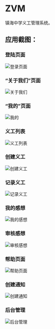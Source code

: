 # ZVM

镇海中学义工管理系统。

## 应用截图：

### 登陆页面

![登录页面](https://xhfs4.ztytech.com/CA107011/d02c8ebb422c4bfa8288a5e35146effa.png)

### “关于我们”页面

![关于我们](https://xhfs5.ztytech.com/CA107011/23e7b7d68af94230a5eaad0dae8d8fdd.png)

### “我的”页面

![我的](https://xhfs3.ztytech.com/CA107011/6273e87ce8644bc5a63900b0335045c2.png)

### 义工列表

![义工列表](https://xhfs2.ztytech.com/CA107011/376a1458ad834f7d887da86ca2a9eae0.png)

### 创建义工

![创建义工](https://xhfs0.ztytech.com/CA107011/2a629ea6b4e44f29bf225f29dee7b0c3.png)

### 记录义工

![记录义工](https://xuehaifile.ztytech.com/CA107011/2de415841983497dabc8de1ca5863b77.png)

### 我的感想

![我的感想](https://xhfs1.ztytech.com/CA107011/d4606f59718a49a3aed053f9b896c552.png)

### 审核感想

![审核感想](https://xhfs3.ztytech.com/CA107011/f2f43dbedb8347bc8e4635fed1dfaf3e.png)

### 帮助页面

![帮助页面](https://xhfs3.ztytech.com/CA107011/c8af20fef8794f41b8e340a8524e9c30.png)

### 创建通知

![创建通知](https://xhfs0.ztytech.com/CA107011/b1c96bcd36a247298bc3a4b0e0cfd09c.png)

### 后台管理

![后台管理](https://xhfs1.ztytech.com/CA107011/360fa74885744966ab031e0f81a80f53.png)

<!--
### 系统管理

![](https://xhfs4.ztytech.com/CA107011/f58c3cc726f74f18bb9d425c469eabd2.png)
-->
